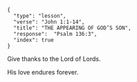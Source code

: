 ```
{
  "type": "lesson",
  "verse": "John 1:1-14",
  "title": "THE APPEARING OF GOD’S SON",
  "response":  "Psalm 136:3",
  "index": true
}
```

Give thanks to the Lord of Lords.

His love endures forever.
